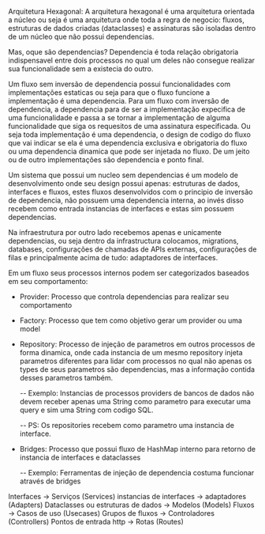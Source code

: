 Arquitetura Hexagonal: A arquitetura hexagonal é uma arquitetura orientada a núcleo ou seja é uma arquitetura onde toda a regra de negocio: fluxos, estruturas de dados criadas (dataclasses) e assinaturas são isoladas dentro de um núcleo que não possui dependencias.

Mas, oque são dependencias?
Dependencia é toda relação obrigatoria indispensavel entre dois processos no qual um deles não consegue realizar sua funcionalidade sem a existecia do outro.

Um fluxo sem inversão de dependencia possui funcionalidades com implementações estaticas ou seja para que o fluxo funcione a implementação é uma dependencia.
Para um fluxo com inversão de dependencia, a dependencia para de ser a implementação expecifica de uma funcionalidade e passa a se tornar a implementação de alguma funcionalidade que siga os requesitos de uma assinatura especificada.
Ou seja toda implementação é uma dependencia, o design de codigo do fluxo que vai indicar se ela é uma dependencia exclusiva e obrigatoria do fluxo ou uma dependencia dinamica que pode ser injetada no fluxo.
De um jeito ou de outro implementações são dependencia e ponto final.

Um sistema que possui um nucleo sem dependencias é um modelo de desenvolvimento onde seu design possui apenas: estruturas de dados, interfaces e fluxos, estes fluxos desenvolvidos com o principio de inversão de dependencia, não possuem uma dependencia interna, ao invés disso recebem como entrada instancias de interfaces e estas sim possuem dependencias.

Na infraestrutura por outro lado recebemos apenas e unicamente dependencias, ou seja dentro da infrastructura colocamos, migrations, databases, configurações de chamadas de APIs externas, configurações de filas e principalmente acima de tudo: adaptadores de interfaces.

Em um fluxo seus processos internos podem ser categorizados baseados em seu comportamento:

- Provider: 
	Processo que controla dependencias para realizar seu comportamento

- Factory: 
	Processo que tem como objetivo gerar um provider ou uma model

- Repository: 
	Processo de injeção de parametros em outros processos de forma dinamica, onde cada instancia de um mesmo repository injeta parametros diferentes para lidar com processos no qual não apenas os types de seus parametros são dependencias, mas a informação contida desses parametros também. 

	-- Exemplo: Instancias de processos providers de bancos de dados não devem receber apenas uma String como parametro para executar uma query e sim uma String com codigo SQL.

	-- PS: Os repositories recebem como parametro uma instancia de interface.

- Bridges: 
	Processo que possui fluxo de HashMap interno para retorno de instancia de interfaces e dataclasses
	
	-- Exemplo: Ferramentas de injeção de dependencia costuma funcionar através de bridges

Interfaces -> Serviços (Services)
instancias de interfaces -> adaptadores (Adapters)
Dataclasses ou estruturas de dados -> Modelos (Models)
Fluxos -> Casos de uso (Usecases)
Grupos de fluxos -> Controladores (Controllers)
Pontos de entrada http -> Rotas (Routes)
